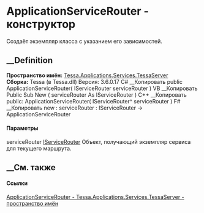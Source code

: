 # ApplicationServiceRouter - конструктор
Создаёт экземпляр класса с указанием его зависимостей.
## __Definition
 **Пространство имён:**
[Tessa.Applications.Services.TessaServer](N_Tessa_Applications_Services_TessaServer.htm)  
 **Сборка:** Tessa (в Tessa.dll) Версия: 3.6.0.17
C# __Копировать
     public ApplicationServiceRouter(
    	IServiceRouter serviceRouter
    )
VB __Копировать
     Public Sub New ( 
    	serviceRouter As IServiceRouter
    )
C++ __Копировать
     public:
    ApplicationServiceRouter(
    	IServiceRouter^ serviceRouter
    )
F# __Копировать
     new : 
            serviceRouter : IServiceRouter -> ApplicationServiceRouter
#### Параметры
serviceRouter [IServiceRouter](T_Tessa_Platform_Runtime_IServiceRouter.htm)
    Объект, получающий экземпляр сервиса для текущего маршрута.
##  __См. также
#### Ссылки
[ApplicationServiceRouter -
](T_Tessa_Applications_Services_TessaServer_ApplicationServiceRouter.htm)
[Tessa.Applications.Services.TessaServer - пространство
имён](N_Tessa_Applications_Services_TessaServer.htm)
